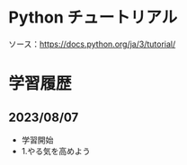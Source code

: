 # Python チュートリアル
ソース：https://docs.python.org/ja/3/tutorial/

# 学習履歴
## 2023/08/07
- 学習開始
- 1.やる気を高めよう